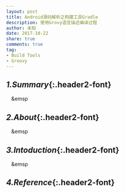 ```yaml
---
layout: post
title: Android源码解析之构建工具Gradle
description: 使用Grovy语言描述编译过程
author: 未知
date: 2017-10-22
share: true
comments: true
tag:
- Build Tools
- Groovy
---
```

## *1.Summary*{:.header2-font}
&emsp;&emsp
## *2.About*{:.header2-font}
&emsp;&emsp
## *3.Intoduction*{:.header2-font}
&emsp;&emsp
## *4.Reference*{:.header2-font}
